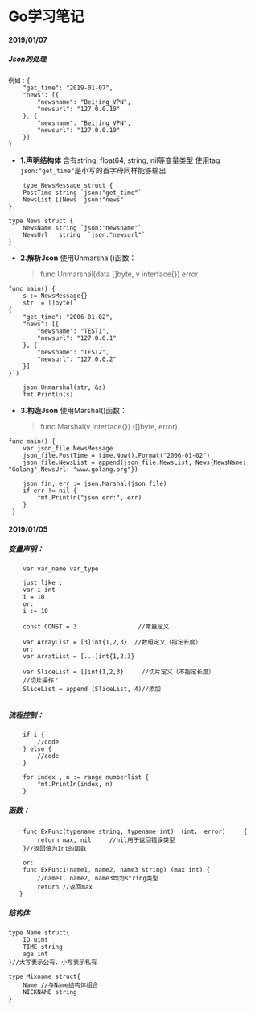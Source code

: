 # Go学习笔记

#### **2019/01/07**

##### Json的处理

```
例如：{
	"get_time": "2019-01-07",
	"news": [{
		"newsname": "Beijing_VPN",
		"newsurl": "127.0.0.10"
	}, {
		"newsname": "Beijing_VPN",
		"newsurl": "127.0.0.10"
	}]
}
```

- **1.声明结构体**
    含有string, float64, string, nil等变量类型
    使用tag  `json:"get_time"`是小写的首字母同样能够输出

```
    type NewsMessage struct {
	PostTime string `json:"get_time"`
	NewsList []News `json:"news"`
}

type News struct {
	NewsName string `json:"newsname"`
	NewsUrl   string  `json:"newsurl"`
}
```

- **2.解析Json**
    使用Unmarshal()函数：
    > func Unmarshal(data []byte, v interface{}) error

```
func main() {
	s := NewsMessage{}
	str := []byte(`
{
	"get_time": "2006-01-02",
	"news": [{
		"newsname": "TEST1",
		"newsurl": "127.0.0.1"
	}, {
		"newsname": "TEST2",
		"newsurl": "127.0.0.2"
	}]
}`)

	json.Unmarshal(str, &s)
	fmt.Println(s)

```

- **3.构造Json**
    使用Marshal()函数：
    > func Marshal(v interface{}) ([]byte, error)

```
func main() {
    var json_file NewsMessage
    json_file.PostTime = time.Now().Format("2006-01-02")
    json_file.NewsList = append(json_file.NewsList, News{NewsName: "Golang",NewsUrl: "www.golang.org"})

    json_fin, err := json.Marshal(json_file)
    if err != nil {
        fmt.Println("json err:", err)
    }
 }
```

#### **2019/01/05**
##### 变量声明：
```
    var var_name var_type

    just like :
    var i int
    i = 10    
    or:
    i := 10

    const CONST = 3                 //常量定义

    var ArrayList = [3]int{1,2,3}  //数组定义（指定长度）
    or:
    var ArratList = [...]int{1,2,3}

    var SliceList = []int{1,2,3}     //切片定义（不指定长度）
    //切片操作：
    SliceList = append (SliceList, 4)//添加


```

##### 流程控制：

```
    if i {
        //code
    } else {
        //code
    }

    for index , n := range numberlist {
        fmt.PrintIn(index, n)
    }
```

##### 函数：
```
    func ExFunc(typename string, typename int) （int， error)     {
        return max, nil     //nil用于返回错误类型    
    }//返回值为Int的函数

    or:
    func ExFunc1(name1, name2, name3 string) (max int) {
        //name1, name2, name3均为string类型
        return //返回max
   }

```

##### 结构体

```
type Name struct{
    ID uint
    TIME string
    age int
}//大写表示公有，小写表示私有

type Mixname struct{
    Name //与Name结构体组合
    NICKNAME string
}

```
